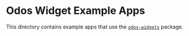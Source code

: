 # Odos Widget Example Apps

This directory contains example apps that use the [`odos-widgets`](https://www.npmjs.com/package/odos-widgets) package.
